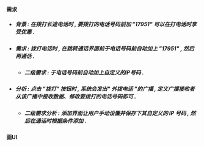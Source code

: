 #### 需求

* ##### 背景 : 在拨打长途电话时 , 要拨打的电话号码前加 "17951" 可以在打电话时享受优惠 .
* ##### 需求 : 拨打电话时 , 在跳转通话界面前于电话号码前自动加上 "17951" , 然后再通话 .

  * ##### 二级需求 : 于电话号码前自动加上自定义的IP号码 .
* ##### 分析 : 点击 "拨打" 按钮时 , 系统会发出" 外拨电话 "的广播 , 定义广播接收者从该广播中接收数据、修改要拨打的电话号码即可 .

  * ##### 二级需求分析 : 添加界面让用户手动设置并保存下其自定义的 IP 号码 , 然后在通话时根据条件添加 .

#### 画UI





